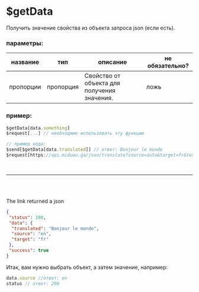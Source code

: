 # $getData
Получить значение свойства из объекта запроса json (если есть).

### параметры:
| название      | тип                | описание                        | не обязательно? |
| --------- | ------------------- | ---------------------------------- | -------- |
| пропорции | пропорция              | Свойство от объекта для получения значения. | ложь |

### пример:
```js
$getData[data.something] 
$request[...] // необходимо использовать эту функцию

// пример кода:
$send[$getData[data.translated]] // ответ: Bonjour le monde
$request[https://api.miduwu.ga/json/translate?source=auto&target=fr&text=Hello+world]
```

<br/>

__ __
<br/>
<br/>

  The link returned a json
```json
{
 "status": 200,
 "data": {
  "translated": "Bonjour le monde",
  "source": "en",
  "target": "fr"
 },
 "success": true
}
```
  Итак, вам нужно выбрать объект, а затем значение, например: 
```js
data.source //ответ: en
status // ответ: 200
```
